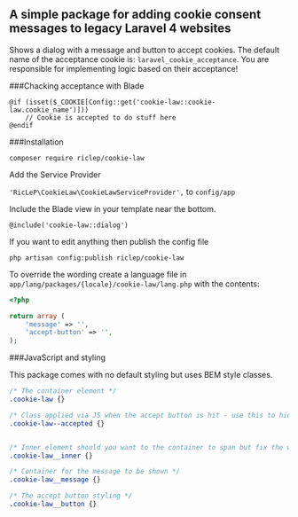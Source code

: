 ## A simple package for adding cookie consent messages to legacy Laravel 4 websites

Shows a dialog with a message and button to accept cookies. The default name of the acceptance cookie is: `laravel_cookie_acceptance`. You are responsible for implementing logic based on their acceptance!

###Chacking acceptance with Blade

```pgp
@if (isset($_COOKIE[Config::get('cookie-law::cookie-law.cookie_name')]))
	// Cookie is accepted to do stuff here 
@endif
```

###Installation

`composer require riclep/cookie-law`

Add the Service Provider

`'RicLeP\CookieLaw\CookieLawServiceProvider',` to `config/app`

Include the Blade view in your template near the bottom.

`@include('cookie-law::dialog')`

If you want to edit anything then publish the config file

`php artisan config:publish riclep/cookie-law`

To override the wording create a language file in `app/lang/packages/{locale}/cookie-law/lang.php` with the contents:
```php
<?php

return array (
	'message' => '',
	'accept-button' => '',
);
```

###JavaScript and styling

This package comes with no default styling but uses BEM style classes.

```css
/* The container element */
.cookie-law {}

/* Class applied via JS when the accept button is hit - use this to hide the dialog */
.cookie-law--accepted {}


/* Inner element should you want to the container to span but fix the width of the contents */
.cookie-law__inner {}

/* Container for the message to be shown */
.cookie-law__message {}

/* The accept button styling */
.cookie-law__button {}
```